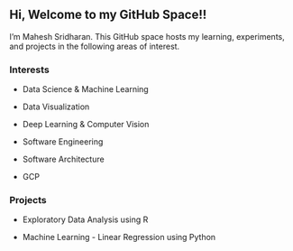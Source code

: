 ## Hi, Welcome to my GitHub Space!!

I’m Mahesh Sridharan. This GitHub space hosts my learning, experiments,
and projects in the following areas of interest.

### Interests

-   Data Science & Machine Learning

-   Data Visualization

-   Deep Learning & Computer Vision

-   Software Engineering

-   Software Architecture

-   GCP

### Projects

-   Exploratory Data Analysis using R

-   Machine Learning - Linear Regression using Python

